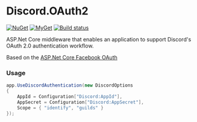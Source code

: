 # Discord.OAuth2
[![NuGet](https://img.shields.io/nuget/vpre/Discord.OAuth2.svg?maxAge=2592000?style=plastic)](https://www.nuget.org/packages/Discord.OAuth2)
[![MyGet](https://img.shields.io/myget/rogueexception/vpre/Discord.OAuth2.svg)](https://www.myget.org/feed/rogueexception/package/nuget/Discord.OAuth2) 
[![Build status](https://ci.appveyor.com/api/projects/status/axedfea3b7j1l2ua?svg=true)](https://ci.appveyor.com/project/RogueException/discord-oauth2)

ASP.Net Core middleware that enables an application to support Discord's OAuth 2.0 authentication workflow.

Based on the [ASP.Net Core Facebook OAuth](https://github.com/aspnet/Security/tree/dev/src/Microsoft.AspNetCore.Authentication.Facebook)

### Usage
```cs
app.UseDiscordAuthentication(new DiscordOptions
{
    AppId = Configuration["Discord:AppId"],
    AppSecret = Configuration["Discord:AppSecret"],
    Scope = { "identify", "guilds" }
});
```
